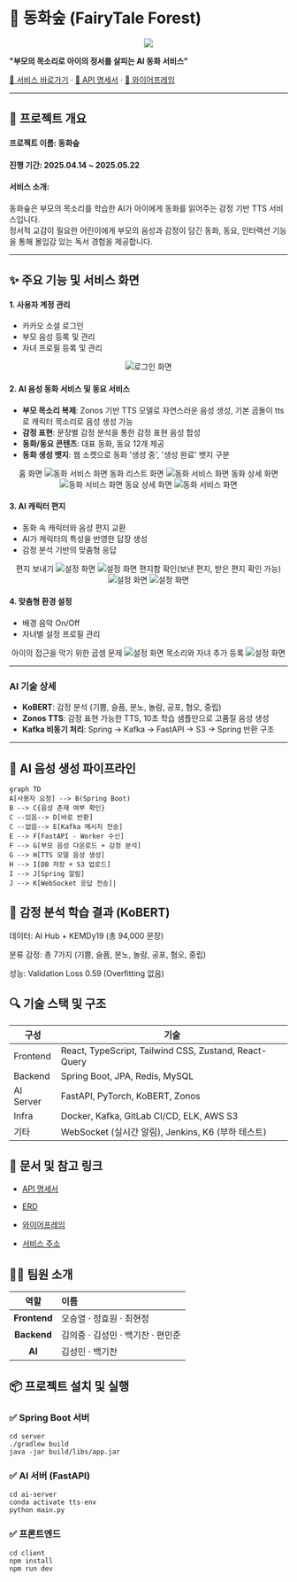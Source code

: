 # 🌳 동화숲 (FairyTale Forest)

<p align="center">
    <img src="./이미지/Login.png">
</p>

**"부모의 목소리로 아이의 정서를 살피는 AI 동화 서비스"**

[🔗 서비스 바로가기](https://donghwasoop.com/) · [📘 API 명세서](https://yielding-libra-062.notion.site/API-1d560a1ef67281359594cce20eabaef7?pvs=4) · [🎨 와이어프레임](https://www.figma.com/design/qlkrP2L61tqSOUJ1oiykbp/Wireframe?node-id=29-7&p=f&t=g2o8jc2yXlMdzHI7-0)

---

## 🧸 프로젝트 개요

#### 프로젝트 이름: 동화숲

#### 진행 기간: 2025.04.14 ~ 2025.05.22

#### 서비스 소개:

동화숲은 부모의 목소리를 학습한 AI가 아이에게 동화를 읽어주는 감정 기반 TTS 서비스입니다.  
정서적 교감이 필요한 어린이에게 부모의 음성과 감정이 담긴 동화, 동요, 인터랙션 기능을 통해 몰입감 있는 독서 경험을 제공합니다.

---

## ✨ 주요 기능 및 서비스 화면

#### 1. 사용자 계정 관리
- 카카오 소셜 로그인
- 부모 음성 등록 및 관리
- 자녀 프로필 등록 및 관리

<p align="center">
    <img src="./이미지/Login.png" alt="로그인 화면">
</p>

#### 2. AI 음성 동화 서비스 및 동요 서비스
- **부모 목소리 복제**: Zonos 기반 TTS 모델로 자연스러운 음성 생성, 기본 곰돌이 tts로 캐릭터 목소리로 음성 생성 가능
- **감정 표현**: 문장별 감정 분석을 통한 감정 표현 음성 합성
- **동화/동요 콘텐츠**: 대표 동화, 동요 12개 제공
- **동화 생성 뱃지**: 웹 소켓으로 동화 '생성 중', '생성 완료' 뱃지 구분

<p align="center">
    홈 화면 
    <img src="./이미지/홈.png" alt="동화 서비스 화면">
    동화 리스트 화면
    <img src="./이미지/동화리스트.png" alt="동화 서비스 화면">
    동화 상세 화면
    <img src="./이미지/동화상세.png" alt="동화 서비스 화면">
    동요 상세 화면
    <img src="./이미지/동요.png" alt="동화 서비스 화면">
    
</p>

#### 3. AI 캐릭터 편지
- 동화 속 캐릭터와 음성 편지 교환
- AI가 캐릭터의 특성을 반영한 답장 생성
- 감정 분석 기반의 맞춤형 응답

<p align="center">
    편지 보내기
    <img src="./이미지/편지쓰기.png" alt="설정 화면">
    <img src="./이미지/편지작성.png" alt="설정 화면">
    편지함 확인(보낸 편지, 받은 편지 확인 가능)
    <img src="./이미지/편지함.png" alt="설정 화면">
    <img src="./이미지/편지답장확인.png" alt="설정 화면">

</p>

#### 4. 맞춤형 환경 설정
- 배경 음악 On/Off
- 자녀별 설정 프로필 관리

<p align="center">
    아이의 접근을 막기 위한 곱셈 문제
    <img src="./이미지/설정화면비밀번호.gif" alt="설정 화면">
    목소리와 자녀 추가 등록
    <img src="./이미지/설정페이지.png" alt="설정 화면">
    
</p>

---

### AI 기술 상세
- **KoBERT**: 감정 분석 (기쁨, 슬픔, 분노, 놀람, 공포, 혐오, 중립)
- **Zonos TTS**: 감정 표현 가능한 TTS, 10초 학습 샘플만으로 고품질 음성 생성
- **Kafka 비동기 처리**: Spring → Kafka → FastAPI → S3 → Spring 반환 구조

---

## 🧠 AI 음성 생성 파이프라인

```
graph TD
A[사용자 요청] --> B(Spring Boot)
B --> C{음성 존재 여부 확인}
C --있음--> D[바로 반환]
C --없음--> E[Kafka 메시지 전송]
E --> F[FastAPI - Worker 수신]
F --> G[부모 음성 다운로드 + 감정 분석]
G --> H[TTS 모델 음성 생성]
H --> I[DB 저장 + S3 업로드]
I --> J[Spring 알림]
J --> K[WebSocket 응답 전송]|
```
## 🧪 감정 분석 학습 결과 (KoBERT)
데이터: AI Hub + KEMDy19 (총 94,000 문장)

분류 감정: 총 7가지 (기쁨, 슬픔, 분노, 놀람, 공포, 혐오, 중립)

성능: Validation Loss 0.59 (Overfitting 없음)

## 🔍 기술 스택 및 구조

| 구성 | 기술 |
|------|------|
| Frontend | React, TypeScript, Tailwind CSS, Zustand, React-Query |
| Backend | Spring Boot, JPA, Redis, MySQL |
| AI Server | FastAPI, PyTorch, KoBERT, Zonos |
| Infra | Docker, Kafka, GitLab CI/CD, ELK, AWS S3 |
| 기타 | WebSocket (실시간 알림), Jenkins, K6 (부하 테스트) |

## 📄 문서 및 참고 링크
*   [API 명세서](https://yielding-libra-062.notion.site/API-1d560a1ef67281359594cce20eabaef7?pvs=4)

*   [ERD](https://www.erdcloud.com/d/Ha4eRAJs2EWmBWkXD)

*   [와이어프레임](https://www.figma.com/design/qlkrP2L61tqSOUJ1oiykbp/Wireframe?node-id=29-7&p=f&t=g2o8jc2yXlMdzHI7-0)

*   [서비스 주소](https://donghwasoop.com/)

## 🧑‍💻 팀원 소개
| 역할 | 이름 |
|:---:|:---|
| **Frontend** | 오승열 · 정효원 · 최현정 |
| **Backend** | 김의중 · 김성민 · 백기찬 · 편민준 |
| **AI** | 김성민 · 백기찬 |

## 📦 프로젝트 설치 및 실행
### ✅ Spring Boot 서버
```
cd server
./gradlew build
java -jar build/libs/app.jar
```
### ✅ AI 서버 (FastAPI)
```
cd ai-server
conda activate tts-env
python main.py
```
### ✅ 프론트엔드
```
cd client
npm install
npm run dev
```

    

    

    

